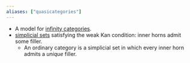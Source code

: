 ```yaml
---
aliases: ["quasicategories"]
---
```


- A model for [infinity categories](infinity%20categories.md).
- [simplicial sets](simplicial%20set.md) satisfying the weak Kan condition: inner horns admit some filler. 
	- An ordinary category is a simplicial set in which every inner horn admits a *unique* filler.